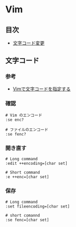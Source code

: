 # Vim


## 目次

- [文字コード変更](#changeCharSet)


## <a id="changeCharSet"></a> 文字コード

### 参考

- [Vimで文字コードを指定する](https://qiita.com/bezeklik/items/2c9925f9c07762559471https://qiita.com/bezeklik/items/2c9925f9c07762559471)

### 確認

```vim
# Vim のエンコード
:se enc?

# ファイルのエンコード
:se fenc?
```

### 開き直す

```vim
# Long command
:edit ++encoding=[char set]

# Short command
:e ++enc=[char set]
```

### 保存

```vim
# Long command
:set fileencoding=[char set]

# short comannd
:se fenc=[char set]
```
